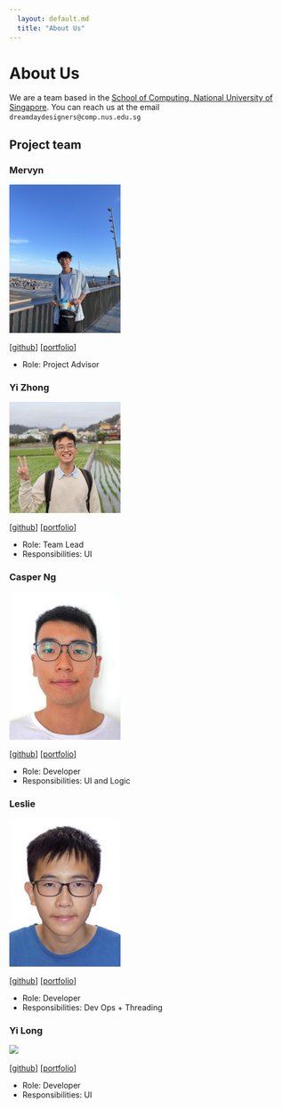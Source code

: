 ```yaml
---
  layout: default.md
  title: "About Us"
---
```


# About Us

We are a team based in the [School of Computing, National University of Singapore](http://www.comp.nus.edu.sg).
You can reach us at the email `dreamdaydesigners@comp.nus.edu.sg`

## Project team

### Mervyn

<img src="images/teddayz.png" width="200px">

[[github](https://github.com/teddayz)]
[[portfolio](team/mervyn.md)]

* Role: Project Advisor

### Yi Zhong

<img src="images/yizhong187.png" width="200px">

[[github](http://github.com/yizhong187)]
[[portfolio](team/johndoe.md)]

* Role: Team Lead
* Responsibilities: UI

### Casper Ng

<img src="images/casperngeen.png" width="200px">

[[github](http://github.com/casperngeen)]
[[portfolio](team/casperngeen.md)]

* Role: Developer
* Responsibilities: UI and Logic

### Leslie

<img src="images/leslieyip02.png" width="200px">

[[github](http://github.com/leslieyip02)]
[[portfolio](team/johndoe.md)]

* Role: Developer
* Responsibilities: Dev Ops + Threading

### Yi Long

<img src="images/fyl2003.png" width="200px">

[[github](http://github.com/fyl2003)]
[[portfolio](team/johndoe.md)]

* Role: Developer
* Responsibilities: UI

